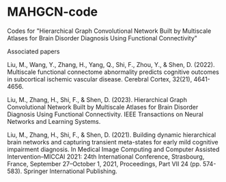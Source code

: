 # MAHGCN-code
Codes for "Hierarchical Graph Convolutional Network Built by Multiscale Atlases for Brain Disorder Diagnosis Using Functional Connectivity"

Associated papers

Liu, M., Wang, Y., Zhang, H., Yang, Q., Shi, F., Zhou, Y., & Shen, D. (2022). Multiscale functional connectome abnormality predicts cognitive outcomes in subcortical ischemic vascular disease. Cerebral Cortex, 32(21), 4641-4656.

Liu, M., Zhang, H., Shi, F., & Shen, D. (2023). Hierarchical Graph Convolutional Network Built by Multiscale Atlases for Brain Disorder Diagnosis Using Functional Connectivity. IEEE Transactions on Neural Networks and Learning Systems.

Liu, M., Zhang, H., Shi, F., & Shen, D. (2021). Building dynamic hierarchical brain networks and capturing transient meta-states for early mild cognitive impairment diagnosis. In Medical Image Computing and Computer Assisted Intervention–MICCAI 2021: 24th International Conference, Strasbourg, France, September 27–October 1, 2021, Proceedings, Part VII 24 (pp. 574-583). Springer International Publishing.
